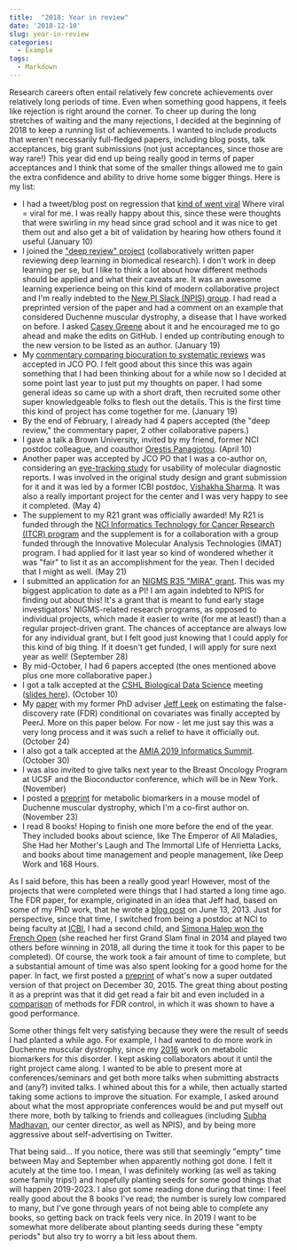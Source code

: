 ```yaml
---
title:  "2018: Year in review"
date: '2018-12-10'
slug: year-in-review
categories:
  - Example
tags:
  - Markdown
---
```


Research careers often entail relatively few concrete achievements over relatively long periods of time.
Even when something good happens, it feels like rejection is right around the corner.
To cheer up during the long stretches of waiting and the many rejections, 
I decided at the beginning of 2018 to keep
a running list of achievements. I wanted to include products that weren't necessarily full-fledged papers,
including blog posts, talk acceptances, big grant submissions (not just acceptances, since those are way rare!)
This year did end up being really good in terms of paper acceptances and I think that
some of the smaller things allowed me to gain the extra confidence and ability to drive home
some bigger things.
Here is my list:

* I had a tweet/blog post on regression that [kind of went viral](https://twitter.com/siminaboca/status/951201399563587589) Where viral = viral for me. I was really happy about this, since these were thoughts that
were swirling in my head since grad school and it was nice to get them out and also get a bit of validation by hearing how others found it useful
(January 10)
* I joined the ["deep review" project](https://github.com/greenelab/deep-review) (collaboratively written paper reviewing deep learning in biomedical research). I don't work in deep learning per se, but I like to think a lot
about how different methods should be applied and what their caveats are. It was an awesome learning experience being on this kind of modern collaborative project and I'm really indebted to the [New PI Slack (NPIS) group]((https://twitter.com/NewPI_Slack).).
I had read a preprinted version of the paper and had a comment on an example that considered Duchenne muscular dystrophy, a disease that I have worked on before. I asked
[Casey Greene](https://twitter.com/GreeneScientist) about it and he encouraged me to go ahead and make the edits on GitHub. I ended up contributing enough to the new version to be listed as an author. (January 19)
* My [commentary comparing biocuration to systematic reviews](http://ascopubs.org/doi/full/10.1200/PO.17.00175) was accepted in JCO PO. I felt good about this since this was again something that I had been thinking about for a while now so I decided at some point last
year to just put my thoughts on paper. I had some general ideas so came up with a short draft, then recruited some other super knowledgeable folks to flesh out the details. This is the first time this kind of project has come
together for me. (January 19)
* By the end of February, I already had 4 papers accepted (the "deep review," the commentary paper, 2 other collaborative papers.)
* I gave a talk a Brown University, invited by my friend, former NCI postdoc colleague, and coauthor [Orestis Panagiotou](https://twitter.com/orpanag). (April 10)
* Another paper was accepted by JCO PO that I was a co-author on, considering an [eye-tracking study](http://ascopubs.org/doi/10.1200/PO.17.00296) for usability of molecular diagnostic reports. I was involved in the original study design and grant submission for it
and it was led by a former ICBI postdoc, [Vishakha Sharma](https://twitter.com/VishakhaSharma_). It was also a really important project for the center and I was very happy to see it completed. (May 4)
* The supplement to my R21 grant was officially awarded! My R21 is funded through the [NCI Informatics Technology for Cancer Research (ITCR) program](https://nciphub.org/groups/itcr) and the supplement is for a collaboration with a group funded through the 
Innovative Molecular Analysis Technologies (IMAT) program. I had applied for it last year so kind of wondered whether it was "fair" to list it as an accomplishment for the year. Then I decided that I might as well. (May 21)
* I submitted an application for an [NIGMS R35 "MIRA" grant](https://grants.nih.gov/grants/guide/pa-files/PAR-17-190.html). 
This was my biggest application to date as a PI! I am again indebted to NPIS for finding out about this! It's a grant that is meant to fund early stage investigators' NIGMS-related research programs, 
as opposed to individual projects, which made it easier to write (for me at least!) than a regular project-driven grant. The chances of acceptance are always low for any individual grant, but I felt good just knowing that I could apply for this kind of big thing. If it doesn't get
funded, I will apply for sure next year as well! (September 28)
* By mid-October, I had 6 papers accepted (the ones mentioned above plus one more collaborative paper.)
* I got a talk accepted at the [CSHL Biological Data Science](https://meetings.cshl.edu/meetings.aspx?meet=DATA&year=18) meeting ([slides here](https://github.com/SiminaB/Presentations/blob/master/CSHL%20Bio%20Data%20Science%202018/Boca_CSHL.pdf)).
(October 10)
* My [paper](https://peerj.com/articles/6035/) with my former PhD adviser [Jeff Leek](http://jtleek.com/) on estimating the false-discovery rate (FDR) conditional on covariates was finally accepted by PeerJ. More on this paper below. For now - let me just say this was a very long process and it was such a relief to have it
officially out. (October 24)
* I also got a talk accepted at the [AMIA 2019 Informatics Summit](https://www.amia.org/summit2019). (October 30)
* I was also invited to give talks next year to the Breast Oncology Program at UCSF and the Bioconductor conference, which will be in New York.  (November)
* I posted a [preprint](https://www.biorxiv.org/content/early/2018/11/23/475590) for metabolic biomarkers in a mouse model of Duchenne muscular dystrophy, which I'm a co-first author on. (November 23)
* I read 8 books! Hoping to finish one more before the end of the year. They included books about science, like The Emperor of All Maladies, She Had her Mother's Laugh and The Immortal Life of Henrietta Lacks, and books about time management and people management, like Deep
Work and 168 Hours.

As I said before, this has been a really good year! 
However, most of the projects that were completed were things that I had started a long time ago. The FDR paper, for example, originated in an idea that Jeff had, based on some of my PhD work, that he wrote a [blog post](https://simplystatistics.org/2013/06/13/false-discovery-rate-regression-cc-nsas-prism/) on June 13, 2013. Just for perspective, since
that time, I switched from being a postdoc at NCI to being faculty at [ICBI](https://icbi.georgetown.edu/), I had a second child, and 
[Simona Halep won the French Open](https://www.bbc.com/sport/tennis/44425403) 
(she reached her first Grand Slam final in 2014 and played two others before winning in 2018, all during the time it took for this paper to be completed). 
Of course, the work took a fair amount of time to complete,
but a substantial amount of time was also spent looking for a good home for the paper. In fact, we first posted a [preprint](https://www.biorxiv.org/content/early/2015/12/30/035675) of what's now a super outdated version of that project on December 30, 2015.
The great thing about posting it as a preprint was that it did get read a fair bit and even included in a [comparison](https://www.biorxiv.org/content/early/2018/10/31/458786) of methods for FDR control, in which it was shown to have a good performance.

Some other things felt very satisfying because they were the result of seeds I had planted a while ago. For example, I had wanted to do more work in Duchenne muscular dystrophy, since my [2016](https://journals.plos.org/plosone/article?id=10.1371/journal.pone.0153461) work on metabolic biomarkers for this disorder.
I kept asking collaborators about it until the right project came along. I wanted to be able to present more at conferences/seminars and get both more talks when submitting abstracts and (any?) invited talks. 
I whined about this for a while, then actually started taking some actions to improve the situation. For example,
I asked around about what the most appropriate conferences would be and put myself out there more, both by talking to friends and colleagues (including [Subha Madhavan](https://icbi.georgetown.edu/Madhavan), our center director, as well as NPIS),
and by being more aggressive about self-advertising on Twitter.

That being said... If you notice, there was still that seemingly "empty" time between May and September when apparently 
nothing got done. I felt it acutely at the time too. I mean, I was definitely working (as well as taking some family trips!) 
and hopefully planting seeds
for some good things that will happen 2019-2023.
I also got some reading done during that time: I feel really good about the 8 books I've read; the number is surely low 
compared to many, but I've gone through years of
not being able to complete any books, so getting back on track feels very nice. In 2019 I want to be somewhat more
deliberate about planting seeds during these "empty periods" but also try to worry a bit less about them. 






